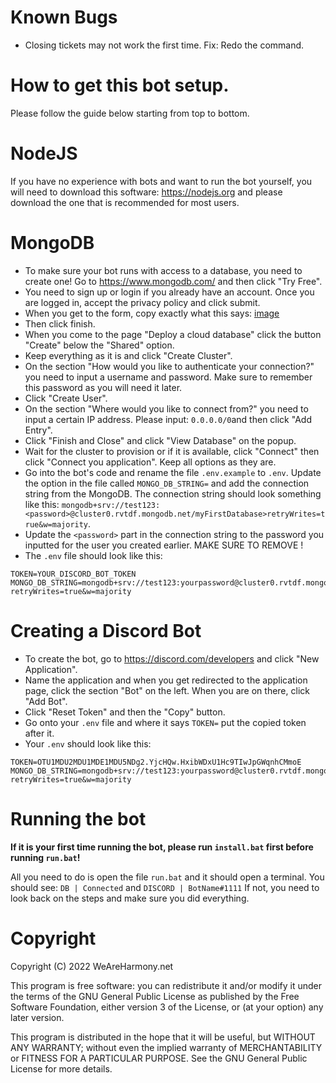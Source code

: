 # Known Bugs
- Closing tickets may not work the first time. Fix: Redo the command.

# How to get this bot setup.
Please follow the guide below starting from top to bottom.

# NodeJS
If you have no experience with bots and want to run the bot yourself, you will need to download this software: https://nodejs.org and please download the one that is recommended for most users.

# MongoDB
- To make sure your bot runs with access to a database, you need to create one! Go to https://www.mongodb.com/ and then click "Try Free".
- You need to sign up or login if you already have an account. Once you are logged in, accept the privacy policy and click submit.
- When you get to the form, copy exactly what this says: [image](https://user-images.githubusercontent.com/64603114/159158205-bfbd7cd3-eb46-44f5-a08c-57819042baf0.png)
- Then click finish.
- When you come to the page "Deploy a cloud database" click the button "Create" below the "Shared" option.
- Keep everything as it is and click "Create Cluster".
- On the section "How would you like to authenticate your connection?" you need to input a username and password. Make sure to remember this password as you will need it  later.
- Click "Create User".
- On the section "Where would you like to connect from?" you need to input a certain IP address. Please input: `0.0.0.0/0`and then click "Add Entry".
- Click "Finish and Close" and click "View Database" on the popup.
- Wait for the cluster to provision or if it is available, click "Connect" then click "Connect you application". Keep all options as they are.
- Go into the bot's code and rename the file `.env.example` to `.env`. Update the option in the file called `MONGO_DB_STRING=` and add the connection string from the MongoDB. The connection string should look something like this: `mongodb+srv://test123:<password>@cluster0.rvtdf.mongodb.net/myFirstDatabase>retryWrites=true&w=majority`.
- Update the `<password>` part in the connection string to the password you inputted for the user you created earlier. MAKE SURE TO REMOVE <password>!
- The `.env` file should look like this: 
```
TOKEN=YOUR_DISCORD_BOT_TOKEN
MONGO_DB_STRING=mongodb+srv://test123:yourpassword@cluster0.rvtdf.mongodb.net/myFirstDatabase?retryWrites=true&w=majority
```

# Creating a Discord Bot
- To create the bot, go to https://discord.com/developers and click "New Application".
- Name the application and when you get redirected to the application page, click the section "Bot" on the left. When you are on there, click "Add Bot".
- Click "Reset Token" and then the "Copy" button.
- Go onto your `.env` file and where it says `TOKEN=` put the copied token after it.
- Your `.env` should look like this:
```
TOKEN=OTU1MDU2MDU1MDE1MDU5NDg2.YjcHQw.HxibWDxU1Hc9TIwJpGWqnhCMmoE
MONGO_DB_STRING=mongodb+srv://test123:yourpassword@cluster0.rvtdf.mongodb.net/myFirstDatabase?retryWrites=true&w=majority
```

# Running the bot
**If it is your first time running the bot, please run `install.bat` first before running `run.bat`!**

All you need to do is open the file `run.bat` and it should open a terminal. You should see: `DB | Connected` and `DISCORD | BotName#1111`
If not, you need to look back on the steps and make sure you did everything.

# Copyright
Copyright (C) 2022 WeAreHarmony.net

This program is free software: you can redistribute it and/or modify
it under the terms of the GNU General Public License as published by
the Free Software Foundation, either version 3 of the License, or
(at your option) any later version.

This program is distributed in the hope that it will be useful,
but WITHOUT ANY WARRANTY; without even the implied warranty of
MERCHANTABILITY or FITNESS FOR A PARTICULAR PURPOSE.  See the
GNU General Public License for more details.
